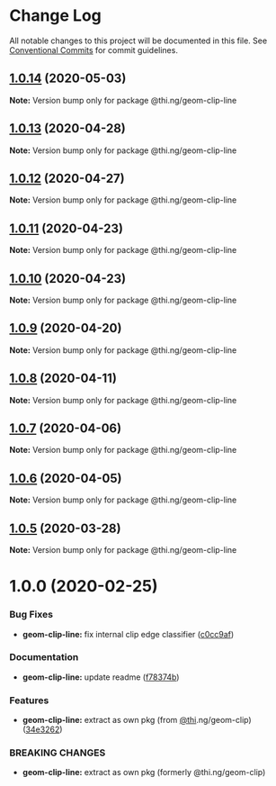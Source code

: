 # Change Log

All notable changes to this project will be documented in this file.
See [Conventional Commits](https://conventionalcommits.org) for commit guidelines.

## [1.0.14](https://github.com/thi-ng/umbrella/compare/@thi.ng/geom-clip-line@1.0.13...@thi.ng/geom-clip-line@1.0.14) (2020-05-03)

**Note:** Version bump only for package @thi.ng/geom-clip-line





## [1.0.13](https://github.com/thi-ng/umbrella/compare/@thi.ng/geom-clip-line@1.0.12...@thi.ng/geom-clip-line@1.0.13) (2020-04-28)

**Note:** Version bump only for package @thi.ng/geom-clip-line





## [1.0.12](https://github.com/thi-ng/umbrella/compare/@thi.ng/geom-clip-line@1.0.11...@thi.ng/geom-clip-line@1.0.12) (2020-04-27)

**Note:** Version bump only for package @thi.ng/geom-clip-line





## [1.0.11](https://github.com/thi-ng/umbrella/compare/@thi.ng/geom-clip-line@1.0.10...@thi.ng/geom-clip-line@1.0.11) (2020-04-23)

**Note:** Version bump only for package @thi.ng/geom-clip-line





## [1.0.10](https://github.com/thi-ng/umbrella/compare/@thi.ng/geom-clip-line@1.0.9...@thi.ng/geom-clip-line@1.0.10) (2020-04-23)

**Note:** Version bump only for package @thi.ng/geom-clip-line





## [1.0.9](https://github.com/thi-ng/umbrella/compare/@thi.ng/geom-clip-line@1.0.8...@thi.ng/geom-clip-line@1.0.9) (2020-04-20)

**Note:** Version bump only for package @thi.ng/geom-clip-line





## [1.0.8](https://github.com/thi-ng/umbrella/compare/@thi.ng/geom-clip-line@1.0.7...@thi.ng/geom-clip-line@1.0.8) (2020-04-11)

**Note:** Version bump only for package @thi.ng/geom-clip-line





## [1.0.7](https://github.com/thi-ng/umbrella/compare/@thi.ng/geom-clip-line@1.0.6...@thi.ng/geom-clip-line@1.0.7) (2020-04-06)

**Note:** Version bump only for package @thi.ng/geom-clip-line





## [1.0.6](https://github.com/thi-ng/umbrella/compare/@thi.ng/geom-clip-line@1.0.5...@thi.ng/geom-clip-line@1.0.6) (2020-04-05)

**Note:** Version bump only for package @thi.ng/geom-clip-line





## [1.0.5](https://github.com/thi-ng/umbrella/compare/@thi.ng/geom-clip-line@1.0.4...@thi.ng/geom-clip-line@1.0.5) (2020-03-28)

**Note:** Version bump only for package @thi.ng/geom-clip-line





# 1.0.0 (2020-02-25)


### Bug Fixes

* **geom-clip-line:** fix internal clip edge classifier ([c0cc9af](https://github.com/thi-ng/umbrella/commit/c0cc9af93293b3e68e9d5724874039e16bd6835e))


### Documentation

* **geom-clip-line:** update readme ([f78374b](https://github.com/thi-ng/umbrella/commit/f78374bec7dfe6227faaf699ab51e9a129ade922))


### Features

* **geom-clip-line:** extract as own pkg (from [@thi](https://github.com/thi).ng/geom-clip) ([34e3262](https://github.com/thi-ng/umbrella/commit/34e3262f8784df44f4adb729110d37513fccdfb3))


### BREAKING CHANGES

* **geom-clip-line:** extract as own pkg (formerly @thi.ng/geom-clip)
